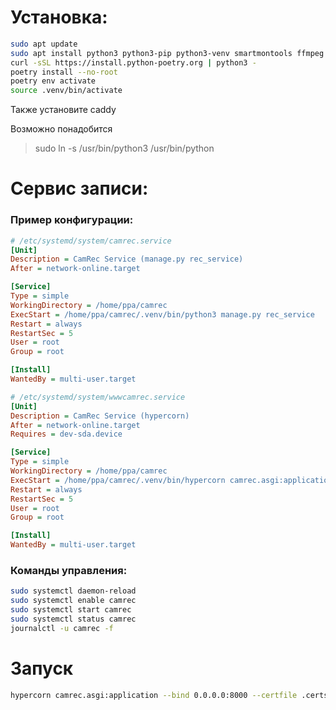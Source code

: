# Установка:

```bash
sudo apt update
sudo apt install python3 python3-pip python3-venv smartmontools ffmpeg mdadm
curl -sSL https://install.python-poetry.org | python3 -
poetry install --no-root
poetry env activate
source .venv/bin/activate
```
Также установите caddy

Возможно понадобится
> sudo ln -s /usr/bin/python3 /usr/bin/python

# Сервис записи:

### Пример конфигурации:

```ini
# /etc/systemd/system/camrec.service
[Unit]
Description = CamRec Service (manage.py rec_service)
After = network-online.target

[Service]
Type = simple
WorkingDirectory = /home/ppa/camrec
ExecStart = /home/ppa/camrec/.venv/bin/python3 manage.py rec_service
Restart = always
RestartSec = 5
User = root
Group = root

[Install]
WantedBy = multi-user.target
```

```ini
# /etc/systemd/system/wwwcamrec.service
[Unit]
Description = CamRec Service (hypercorn)
After = network-online.target
Requires = dev-sda.device

[Service]
Type = simple
WorkingDirectory = /home/ppa/camrec
ExecStart = /home/ppa/camrec/.venv/bin/hypercorn camrec.asgi:application --bind 0.0.0.0:8000 --certfile .certs/cert.pem --keyfile .certs/key.pem --quic-bind 0.0.0.0:8001
Restart = always
RestartSec = 5
User = root
Group = root

[Install]
WantedBy = multi-user.target
```
### Команды управления:

```bash
sudo systemctl daemon-reload
sudo systemctl enable camrec
sudo systemctl start camrec
sudo systemctl status camrec
journalctl -u camrec -f
```

# Запуск

```bash
hypercorn camrec.asgi:application --bind 0.0.0.0:8000 --certfile .certs/cert.pem --keyfile .certs/key.pem --quic-bind 0.0.0.0:8001
```
